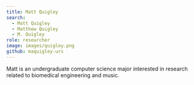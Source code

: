```yaml
---
title: Matt Quigley
search:
  - Matt Quigley
  - Matthew Quigley
  - M. Quigley
role: researcher
image: images/quigley.png
github: maquigley-urs
---
```


Matt is an undergraduate computer science major interested in research related to biomedical engineering and music.